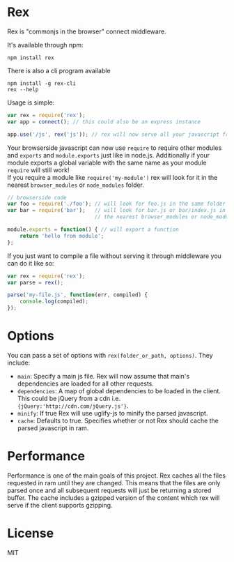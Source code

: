 # Rex

Rex is "commonjs in the browser" connect middleware.

It's available through npm:

	npm install rex

There is also a cli program available

	npm install -g rex-cli
	rex --help

Usage is simple:

``` js
var rex = require('rex');
var app = connect(); // this could also be an express instance

app.use('/js', rex('js')); // rex will now serve all your javascript from the js folder
```

Your browserside javascript can now use `require` to require other modules and `exports` and `module.exports` just like in node.js.
Additionally if your module exports a global variable with the same name as your module `require` will still work!  
If you require a module like `require('my-module')` rex will look for it in the nearest `browser_modules` or `node_modules` folder.

``` js
// browserside code
var foo = require('./foo'); // will look for foo.js in the same folder
var bar = require('bar');   // will look for bar.js or bar/index.js in 
                            // the nearest browser_modules or node_modules folder

module.exports = function() { // will export a function
	return 'hello from module';
};
```

If you just want to compile a file without serving it through middleware you can do it like so:

``` js
var rex = require('rex');
var parse = rex();

parse('my-file.js', function(err, compiled) {
	console.log(compiled);
});
```

# Options

You can pass a set of options with `rex(folder_or_path, options)`. They include:

* `main`: Specify a main js file. Rex will now assume that main's dependencies are loaded for all other requests.
* `dependencies`: A map of global dependencies to be loaded in the client. This could be jQuery from a cdn i.e. `{jQuery:'http://cdn.com/jQuery.js'}`.
* `minify`: If true Rex will use uglify-js to minify the parsed javascript.
* `cache`: Defaults to true. Specifies whether or not Rex should cache the parsed javascript in ram.

# Performance

Performance is one of the main goals of this project. Rex caches all the files requested in ram until they are changed.
This means that the files are only parsed once and all subsequent requests will just be returning a stored buffer.
The cache includes a gzipped version of the content which rex will serve if the client supports gzipping.

# License

MIT